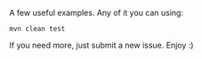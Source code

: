 A few useful examples. Any of it you can using:

```
mvn clean test
```

If you need more, just submit a new issue. Enjoy :)
